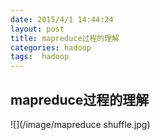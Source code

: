 ```yaml
---
date: 2015/4/1 14:44:24 
layout: post
title: mapreduce过程的理解
categories: hadoop
tags:  hadoop
---
```

## mapreduce过程的理解



![](/image/mapreduce shuffle.jpg)